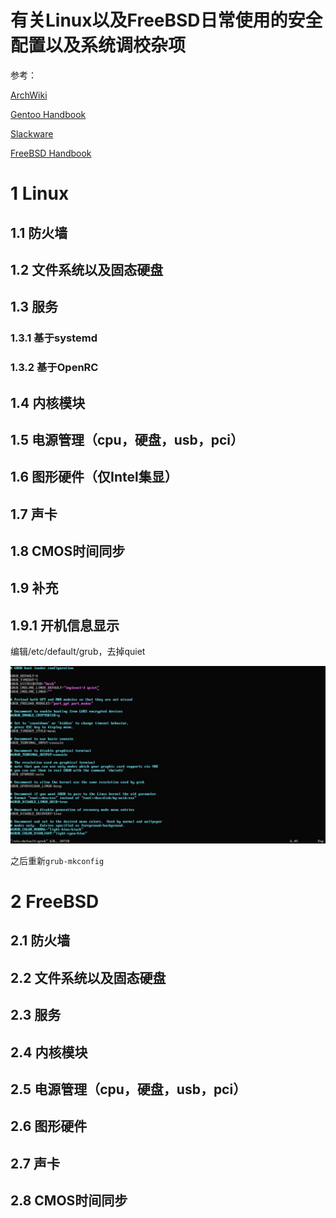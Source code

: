 # 有关Linux以及FreeBSD日常使用的安全配置以及系统调校杂项

参考：

[ArchWiki](https://wiki.archlinux.org/)

[Gentoo Handbook](https://wiki.gentoo.org/wiki/Handbook:Main_Page)

[Slackware](http://docs.slackware.com/)

[FreeBSD Handbook](https://docs.freebsd.org/en/books/handbook/)

# 1 Linux

## 1.1 防火墙

## 1.2 文件系统以及固态硬盘

## 1.3 服务

### 1.3.1 基于systemd

### 1.3.2 基于OpenRC

## 1.4 内核模块

## 1.5 电源管理（cpu，硬盘，usb，pci）

## 1.6 图形硬件（仅Intel集显）

## 1.7 声卡

## 1.8 CMOS时间同步

## 1.9 补充

## 1.9.1 开机信息显示

编辑/etc/default/grub，去掉quiet

![](images/210130a001.jpg)

之后重新`grub-mkconfig`


# 2 FreeBSD

## 2.1 防火墙

## 2.2 文件系统以及固态硬盘

## 2.3 服务

## 2.4 内核模块

## 2.5 电源管理（cpu，硬盘，usb，pci）

## 2.6 图形硬件

## 2.7 声卡

## 2.8 CMOS时间同步